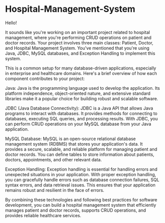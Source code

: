 # Hospital-Management-System
Hello!

It sounds like you're working on an important project related to hospital management, where you're performing CRUD operations on patient and doctor records. Your project involves three main classes: Patient, Doctor, and Hospital Management System. You've mentioned that you're using Java, JDBC, MySQL databases, and Exception Handling to implement this system.

This is a common setup for many database-driven applications, especially in enterprise and healthcare domains. Here's a brief overview of how each component contributes to your project:

Java: Java is the programming language used to develop the application. Its platform independence, object-oriented nature, and extensive standard libraries make it a popular choice for building robust and scalable software.

JDBC (Java Database Connectivity): JDBC is a Java API that allows Java programs to interact with databases. It provides methods for connecting to databases, executing SQL queries, and processing results. With JDBC, you can perform CRUD operations on your MySQL database from your Java application.

MySQL Database: MySQL is an open-source relational database management system (RDBMS) that stores your application's data. It provides a secure, scalable, and reliable platform for managing patient and doctor records. You can define tables to store information about patients, doctors, appointments, and other relevant data.

Exception Handling: Exception handling is essential for handling errors and unexpected situations in your application. With proper exception handling, you can gracefully handle errors such as database connection failures, SQL syntax errors, and data retrieval issues. This ensures that your application remains robust and resilient in the face of errors.

By combining these technologies and following best practices for software development, you can build a hospital management system that efficiently manages patient and doctor records, supports CRUD operations, and provides reliable healthcare services.
